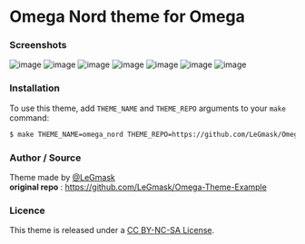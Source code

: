 # Omega Nord theme for Omega

### Screenshots
![image](screenshots/home1.png)
![image](screenshots/home2.png)
![image](screenshots/calculation.png)
![image](screenshots/graph.png)
![image](screenshots/python.png)
![image](screenshots/atomic.png)
![image](screenchots/settings.png)

### Installation
To use this theme, add `THEME_NAME` and `THEME_REPO` arguments to your `make` command:
```bash
$ make THEME_NAME=omega_nord THEME_REPO=https://github.com/LeGmask/Omega-Theme-Example
```

### Author / Source
Theme made by [@LeGmask](https://github.com/LeGmask)
<br>
**original repo** : https://github.com/LeGmask/Omega-Theme-Example

### Licence
This theme is released under a [CC BY-NC-SA License](https://creativecommons.org/licenses/by-nc-sa/4.0/legalcode).
